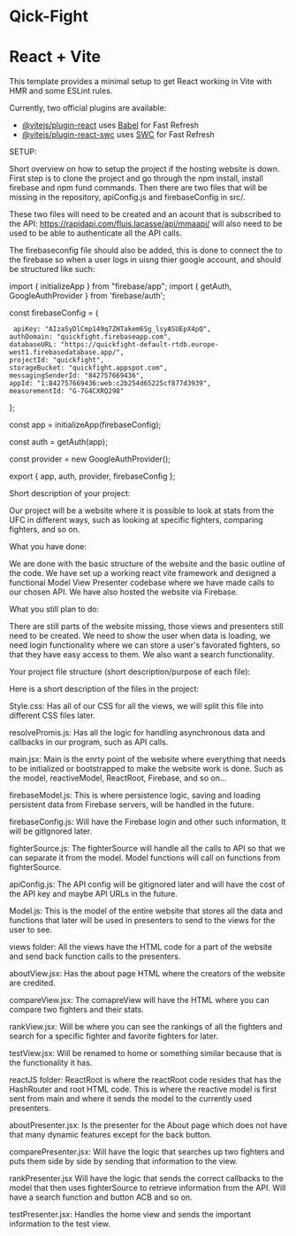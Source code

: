# Qick-Fight

# React + Vite

This template provides a minimal setup to get React working in Vite with HMR and some ESLint rules.

Currently, two official plugins are available:

- [@vitejs/plugin-react](https://github.com/vitejs/vite-plugin-react/blob/main/packages/plugin-react/README.md) uses [Babel](https://babeljs.io/) for Fast Refresh
- [@vitejs/plugin-react-swc](https://github.com/vitejs/vite-plugin-react-swc) uses [SWC](https://swc.rs/) for Fast Refresh

SETUP: 

Short overview on how to setup the project if the hosting website is down. 
First step is to clone the project and go through the npm install, install firebase and npm fund commands. Then there are two files that will be missing in the 
repository, apiConfig.js and firebaseConfig in src/. 

These two files will need to be created and an acount that is subscribed to the API: https://rapidapi.com/fluis.lacasse/api/mmaapi/ will also need to be used to be able to authenticate all the API calls. 

The firebaseconfig file should also be added, this is done to connect the to the firebase so when a user logs in uisng thier google account,  and should be structured like such:

import { initializeApp } from "firebase/app";
import { getAuth, GoogleAuthProvider } from 'firebase/auth';

const firebaseConfig = {

     apiKey: "AIzaSyDlCmp149q7ZHTakem6Sg_lsyASUEpX4pQ",
    authDomain: "quickfight.firebaseapp.com",
    databaseURL: "https://quickfight-default-rtdb.europe-west1.firebasedatabase.app/",
    projectId: "quickfight",
    storageBucket: "quickfight.appspot.com",
    messagingSenderId: "842757669436",
    appId: "1:842757669436:web:c2b254d65225cf877d3939",
    measurementId: "G-7G4CXRQ298"
};



const app = initializeApp(firebaseConfig);

const auth = getAuth(app);

const provider = new GoogleAuthProvider();

export { app, auth, provider, firebaseConfig };



Short description of your project:

Our project will be a website where it is possible to look at stats from the UFC in different ways, such as looking at specific fighters, comparing fighters, and so on. 

What you have done:

We are done with the basic structure of the website and the basic outline of the code. We have set up a working react vite framework and designed a functional Model View Presenter codebase where we have made calls to our chosen API. We have also hosted the website via Firebase. 

What you still plan to do:

There are still parts of the website missing, those views and presenters still need to be created. We need to show the user when data is loading, we need login functionality where we can store a user's favorated fighters, so that they have easy access to them. We also want a search functionality. 

Your project file structure (short description/purpose of each file):

Here is a short description of the files in the project:

Style.css:
Has all of our CSS for all the views, we will split this file into different CSS files later. 

resolvePromis.js:
Has all the logic for handling asynchronous data and callbacks in our program, such as API calls. 

main.jsx:
Main is the enrty point of the website where everything that needs to be initialized or bootstrapped to make the website work is done. Such as the model, reactiveModel, ReactRoot, Firebase, and so on...

firebaseModel.js:
This is where persistence logic, saving and loading persistent data from Firebase servers, will be handled in the future. 

firebaseConfig.js:
Will have the Firebase login and other such information, It will be gitIgnored later. 

fighterSource.js:
The fighterSource will handle all the calls to API so that we can separate it from the model. Model functions will call on functions from fighterSource. 

apiConfig.js:
The API config will be gitignored later and will have the cost of the API key and maybe API URLs in the future. 

Model.js:
This is the model of the entire website that stores all the data and functions that later will be used in presenters to send to the views for the user to see. 

views folder:
All the views have the HTML code for a part of the website and send back function calls to the presenters. 

aboutView.jsx:
Has the about page HTML where the creators of the website are credited.

compareView.jsx:
The comapreView will have the HTML where you can compare two fighters and their stats.

rankView.jsx: 
Will be where you can see the rankings of all the fighters and search for a specific fighter and favorite fighters for later. 

testView.jsx:
Will be renamed to home or something similar because that is the functionality it has.

reactJS folder:
ReactRoot is where the reactRoot code resides that has the HashRouter and root HTML code. This is where the reactive model is first sent from main and where it sends the model to the currently used presenters. 

aboutPresenter.jsx:
Is the presenter for the About page which does not have that many dynamic features except for the back button.

comparePresenter.jsx:
Will have the logic that searches up two fighters and puts them side by side by sending that information to the view.

rankPresenter.jsx 
Will have the logic that sends the correct callbacks to the model that then uses fighterSource to retrieve information from the API. Will have a search function and button ACB and so on.

testPresenter.jsx:
Handles the home view and sends the important information to the test view. 

